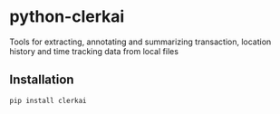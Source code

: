 # python-clerkai

Tools for extracting, annotating and summarizing transaction, location history and time tracking data from local files

## Installation

```
pip install clerkai
```
